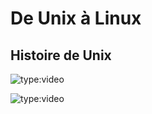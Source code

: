 # De Unix à Linux

## Histoire de Unix
![type:video](https://www.youtube.com/embed/Za6vGTLp-wg)


![type:video](https://www.youtube.com/embed/4OhUDAtmAUo)